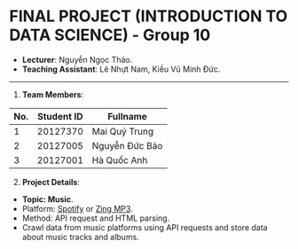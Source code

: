 # FINAL PROJECT (INTRODUCTION TO DATA SCIENCE) - Group 10

- **Lecturer**: Nguyễn Ngọc Thảo.
- **Teaching Assistant**: Lê Nhựt Nam, Kiều Vũ Minh Đức.

---

1. **Team Members**:

| **No.** | **Student ID** | **Fullname**   |
| ------- | -------------- | -------------- |
| 1       | 20127370       | Mai Quý Trung  |
| 2       | 20127005       | Nguyễn Đức Bảo |
| 3       | 20127001       | Hà Quốc Anh    |

2. **Project Details**:

- **Topic: Music**.
- Platform: [Spotify](https://open.spotify.com/) or [Zing MP3](https://mp3.zing.vn/).
- Method: API request and HTML parsing.
- Crawl data from music platforms using API requests and store data about music tracks and albums.
